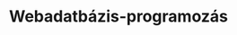---
title: Webadatbázis-programozás
permalinks: 
  - title: Tananyag megtekintése
    link: http://ade.web.elte.hu/wabp
shortdesc: >
  A régi média blokk Webadatbázis-programozás tárgyához írt tananyag. Webes alkalmazások tervezése. Adatbázisok elérése PHP-ból. Modell-Nézet-Vezérlő minta. Weboldalak használati élményének növelése JavaScript segítségével.
---